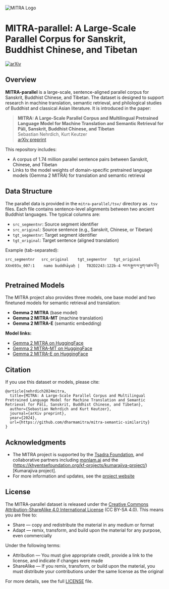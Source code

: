 ![MITRA Logo](dm-logo-full.avif)

# MITRA-parallel: A Large-Scale Parallel Corpus for Sanskrit, Buddhist Chinese, and Tibetan

[![arXiv](https://img.shields.io/badge/arXiv-2024.XXXX-blue)](https://github.com/dharmamitra/mitra-parallel)

## Overview

**MITRA-parallel** is a large-scale, sentence-aligned parallel corpus for Sanskrit, Buddhist Chinese, and Tibetan. The dataset is designed to support research in machine translation, semantic retrieval, and philological studies of Buddhist and classical Asian literature. It is introduced in the paper:

> **MITRA: A Large-Scale Parallel Corpus and Multilingual Pretrained Language Model for Machine Translation and Semantic Retrieval for Pāli, Sanskrit, Buddhist Chinese, and Tibetan**  
> Sebastian Nehrdich, Kurt Keutzer  
> [arXiv preprint](https://github.com/dharmamitra/mitra-parallel)

This repository includes:
- A corpus of 1.74 million parallel sentence pairs between Sanskrit, Chinese, and Tibetan
- Links to the model weights of domain-specific pretrained language models (Gemma 2 MITRA) for translation and semantic retrieval

## Data Structure

The parallel data is provided in the `mitra-parallel/tsv/` directory as `.tsv` files. Each file contains sentence-level alignments between two ancient Buddhist languages. The typical columns are:

- `src_segmentnr`: Source segment identifier
- `src_original`: Source sentence (e.g., Sanskrit, Chinese, or Tibetan)
- `tgt_segmentnr`: Target segment identifier
- `tgt_original`: Target sentence (aligned translation)

Example (tab-separated):
```
src_segmentnr	src_original	tgt_segmentnr	tgt_original
XXn693u_007:1	 namo buddhāyaḥ |	T02D2243:122b-4	སངས་རྒྱས་ལ་ཕྱག་འཚལ་ལོ་༎
```

## Pretrained Models

The MITRA project also provides three models, one base model and two finetuned models for semantic retrieval and translation:

- **Gemma 2 MITRA** (base model)
- **Gemma 2 MITRA-MT** (machine translation)
- **Gemma 2 MITRA-E** (semantic embedding)

**Model links:**

- [Gemma 2 MITRA on HuggingFace](https://huggingface.co/buddhist-nlp/gemma-2-mitra)
- [Gemma 2 MITRA-MT on HuggingFace](https://huggingface.co/buddhist-nlp/gemma-2-mitra-it)
- [Gemma 2 MITRA-E on HuggingFace](https://huggingface.co/buddhist-nlp/gemma-2-mitra-e)

## Citation
If you use this dataset or models, please cite:

```
@article{nehrdich2024mitra,
  title={MITRA: A Large-Scale Parallel Corpus and Multilingual Pretrained Language Model for Machine Translation and Semantic Retrieval for Pāli, Sanskrit, Buddhist Chinese, and Tibetan},
  author={Sebastian Nehrdich and Kurt Keutzer},
  journal={arXiv preprint},
  year={2024},
  url={https://github.com/dharmamitra/mitra-semantic-similarity}
}
```

## Acknowledgments
- The MITRA project is supported by the [Tsadra Foundation](https://tsadra.org), and collaborative partners including [monlam.ai](http://monlam.ai) and the (https://khyentsefoundation.org/kf-projects/kumarajiva-project/)[Kumarajiva project].
- For more information and updates, see the [project website](http://dharmamitra.org) 

## License
The MITRA-parallel dataset is released under the [Creative Commons Attribution-ShareAlike 4.0 International License](https://creativecommons.org/licenses/by-sa/4.0/) (CC BY-SA 4.0). This means you are free to:
- Share — copy and redistribute the material in any medium or format
- Adapt — remix, transform, and build upon the material for any purpose, even commercially

Under the following terms:
- Attribution — You must give appropriate credit, provide a link to the license, and indicate if changes were made
- ShareAlike — If you remix, transform, or build upon the material, you must distribute your contributions under the same license as the original

For more details, see the full [LICENSE](LICENSE) file. 